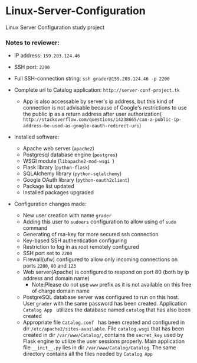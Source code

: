 # Linux-Server-Configuration
Linux Server Configuration study project

### Notes to reviewer:
* IP address: `159.203.124.46`
* SSH port: `2200`
* Full SSH-connection string: ` ssh grader@159.203.124.46 -p 2200 `
* Complete url to Catalog application: ` http://server-conf-project.tk `
    * App is also accessable by server's ip address, but this kind of connection is not advisable because of Google's               restrictions to use the public ip as a return address after user authorization(`                                         http://stackoverflow.com/questions/14238665/can-a-public-ip-address-be-used-as-google-oauth-redirect-uri `)
* Installed software:
    * Apache web server (`apache2`)
    * Postgresql database engine (`postgres`)
    * WSGI module (`libapache2-mod-wsgi `)
    * Flask library (` python-flask `)
    * SQLAlchemy library (` python-sqlalchemy `)
    * Google OAuth library (` python-oauth2client `)
    * Package list updated
    * Installed packages upgraded
  
* Configuration changes made:
    * New user creation with name ` grader `
    * Adding this user to ` sudoers ` configuration to allow using of ` sudo ` command
    * Generating of rsa-key for more secured ssh connection
    * Key-based SSH authentication configuring
    * Restriction to log in as root remotely configured
    * SSH port set to `2200`
    * Firewall(ufw) configured to allow only incoming connections on ports `2200`, `80` and `123`
    * Web server(Apache) is configured to respond on port 80 (both by ip address and domain name)
        * Note:Please do not use ` www ` prefix as it is not available on this free of charge domain name
    * PostgreSQL database server was configured to run on this host. User ` grader ` with the same password has been created.         Application ` Catalog App  ` utilizes the database named ` catalog ` that has also been created
    * Appropriate file ` Catalog.conf  ` has been created and configured in dir ` /etc/apache2/sites-available `. File ` catalog.wsgi ` that has been created in dir ` /var/www/Catalog/ `, contains the ` secret_key ` used by Flask engine to utilize the user sessions properly. Main application file ` __init__.py ` lies in dir ` /var/www/Catalog/Catalog `. The same directory contains all the files needed by ` Catalog App `
  
